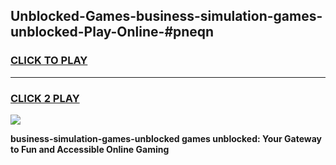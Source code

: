 
## Unblocked-Games-business-simulation-games-unblocked-Play-Online-#pneqn
<h3>
<a href="https://premium.freeplayer.one?title=business-simulation-games-unblocked&ref=27F">CLICK TO PLAY</a></h3>
<hr>

<h3>
<a href="https://premium.freeplayer.one?title=business-simulation-games-unblocked&ref=27F">CLICK 2 PLAY</a>
  
</h3>

<a href="https://premium.freeplayer.one?title=business-simulation-games-unblocked&ref=27F"><img src="https://clearcache.store/games.png"></a>


**business-simulation-games-unblocked games unblocked: Your Gateway to Fun and Accessible Online Gaming**
